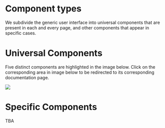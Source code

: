 <!-- TODO: GM to revise the page -->

# Component types

We subdivide the generic user interface into universal components that are present in each and every page, and other components that appear in specific cases.

# Universal Components

Five distinct components are highlighted in the image below. Click on the corresponding area in image below to be redirected to its corresponding documentation page.


<img src="/images/ui-overview.png" usemap="#mapname">

<map name="mapname">
    <area shape="rect" coords="0,0,752,41" href="/general/ui/header-footer/">
    <area shape="rect" coords="0,41,183,479" href="/general/ui/items-navigation/">
    <area shape="rect" coords="0,531,124,583" href="/general/ui/support/">
    <area shape="rect" coords="181,518,557,583" href="/general/ui/header-footer/">
    <area shape="rect" coords="555,38,753,501" href="/general/ui/account-navigation/">
</map>

# Specific Components

TBA
